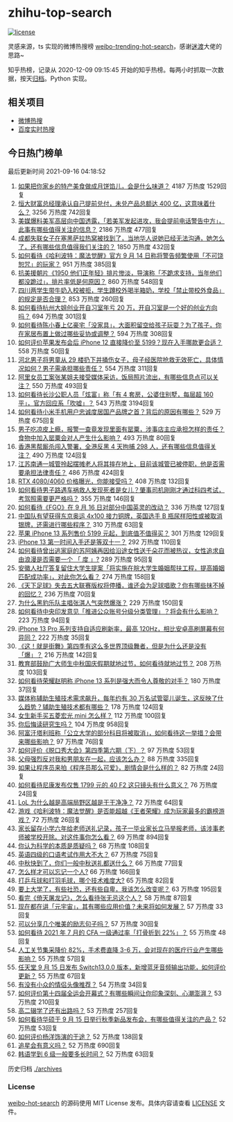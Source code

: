 # zhihu-top-search

[![license](https://img.shields.io/github/license/Arrackisarookie/zhihu-top-search)](https://github.com/Arrackisarookie/zhihu-top-search/blob/master/LICENSE)

灵感来源，ts 实现的微博热搜榜 [weibo-trending-hot-search](https://github.com/justjavac/weibo-trending-hot-search)，感谢[迷渡](https://github.com/justjavac)大佬的思路~

知乎热榜，记录从 2020-12-09 09:15:45 开始的知乎热榜。每两小时抓取一次数据，按天[归档](./archives)。Python 实现。

## 相关项目
+ [微博热搜](https://github.com/Arrackisarookie/weibo-hot-search)
+ [百度实时热搜](https://github.com/Arrackisarookie/baidu-hot-search)

## 今日热门榜单

<!-- Rank Begin -->

最后更新时间 2021-09-16 04:18:52

1. [如果把你家乡的特产美食做成月饼馅儿，会是什么味道？](https://www.zhihu.com/question/485930357) 4187 万热度 1529回复
1. [恒大财富总经理承认自己提前兑付，未兑产品总额达 400 亿，这意味着什么？](https://www.zhihu.com/question/486809930) 3256 万热度 742回复
1. [美媒爆料美军高层向中国透露，「若美军发起进攻，我会提前电话警告中方」，此事有哪些值得关注的信息？](https://www.zhihu.com/question/486985520) 2186 万热度 477回复
1. [成都失联女子在塞黑萨拉热窝被找到了，当地华人说她已经无法沟通，她怎么了，还有哪些信息值得我们关注的？](https://www.zhihu.com/question/486745436) 1850 万热度 432回复
1. [如何看待《哈利波特：魔法觉醒》官方 9 月 14 日称将警告频繁使用「不可饶恕咒」的玩家？](https://www.zhihu.com/question/486857919) 951 万热度 385回复
1. [抗美援朝片《1950 他们正年轻》排片惨淡，导演称「不跪求支持，当年他们都没跪过」，排片率低是何原因？](https://www.zhihu.com/question/486740231) 860 万热度 548回复
1. [四川两学生带牛奶入校被拒，学生蹲校外喝半箱奶，学校「禁止带校外食品」的规定是否合理？](https://www.zhihu.com/question/487012471) 853 万热度 260回复
1. [如何看待杭州大姐创业开自习室年亏 20 万，开自习室是一个好的创业方向吗？](https://www.zhihu.com/question/486731231) 694 万热度 301回复
1. [如何看待陈小春上亿豪宅「没家具」，大面积留空给孩子玩耍？为了孩子，你在家居布置上做过哪些妥协或调整？](https://www.zhihu.com/question/485343266) 594 万热度 308回复
1. [如何评价苹果发布会后 iPhone 12 直接降价至 5199？现在入手哪款更合适？](https://www.zhihu.com/question/486897922) 558 万热度 50回复
1. [河北男子将男童从 29 楼扔下并捅伤女子，母子经医院抢救无效死亡，具体情况如何？男子需承担哪些责任？](https://www.zhihu.com/question/486976168) 554 万热度 311回复
1. [阿里女员工案张某姐夫接受媒体采访，饭局照片流出，有哪些信息点可以关注？](https://www.zhihu.com/question/486882404) 550 万热度 493回复
1. [如何看待长沙公职人员「炫富」称「有 4 套房，公婆住别墅，每层超 160 平」，官方回应系「吹嘘」？](https://www.zhihu.com/question/486840444) 543 万热度 3194回复
1. [如何看待小米手机用户忠诚度居国产品牌之首？背后的原因有哪些？](https://www.zhihu.com/question/486715528) 529 万热度 675回复
1. [男子吃凉皮上瘾，报警一查竟发现里面有罂粟，涉事店主应承担怎样的责任？食物中加入罂粟会对人产生什么影响？](https://www.zhihu.com/question/486456582) 493 万热度 80回复
1. [香港黑帮厮杀闯入警署，全港反黑 4 天拘捕 298 人，还有哪些信息值得关注？](https://www.zhihu.com/question/486803129) 490 万热度 124回复
1. [江苏南通一城管拎起摆摊老人将其摔在地上，目前该城管已被停职，他是否需要承担法律责任？](https://www.zhihu.com/question/487032814) 486 万热度 424回复
1. [RTX 4080/4060 价格曝光，你能接受吗？](https://www.zhihu.com/question/486786085) 408 万热度 132回复
1. [如何看待男子路遇车祸救人发现死者是女儿？肇事司机刚刚才通过科四考试，考驾照需要更严格吗？](https://www.zhihu.com/question/486098106) 355 万热度 146回复
1. [如何看待《FGO》在 9 月 16 日对部分中国英灵的改动？](https://www.zhihu.com/question/487086582) 336 万热度 127回复
1. [中国队有望获得东京奥运 4x100 接力铜牌，英国选手 B 瓶尿样阳性或被取消银牌，还需进行哪些程序？](https://www.zhihu.com/question/486929945) 310 万热度 63回复
1. [苹果 iPhone 13 系列售价 5199 元起，到底值不值得买？](https://www.zhihu.com/question/486786145) 301 万热度 129回复
1. [iPhone 13 第一时间入手还是等双十一？](https://www.zhihu.com/question/482994966) 292 万热度 110回复
1. [如何看待曾出逃家庭的苏阿姨再因给沿途女性送千朵花而被热议，女性追求自由浪漫是否需要一个 「 度 」?](https://www.zhihu.com/question/486847283) 289 万热度 95回复
1. [安徽人社厅答复留住大学生提案「将实施在皖大学生婚姻帮扶工程，提高婚姻匹配成功率」，对此你怎么看？](https://www.zhihu.com/question/486559747) 274 万热度 158回复
1. [《天下足球》失去五大联赛版权将停播，谁还会为足球唱歌？你有哪些抹不掉的回忆？](https://www.zhihu.com/question/486904428) 236 万热度 70回复
1. [为什么黑豹乐队主唱张淇人气突然爆涨？](https://www.zhihu.com/question/480783254) 229 万热度 150回复
1. [如何看待中央印发意见「推进公众账号分级分类管理」？将会有什么影响？](https://www.zhihu.com/question/486831869) 223 万热度 94回复
1. [iPhone 13 Pro 系列支持自适应刷新率，最高 120Hz，相比安卓高刷屏幕有何异同？](https://www.zhihu.com/question/486896909) 222 万热度 35回复
1. [《这！就是街舞》第四季有这么多世界顶级舞者，但是为什么还是没有「爆」？](https://www.zhihu.com/question/486711385) 216 万热度 142回复
1. [教育部鼓励广大师生中秋国庆假期就地过节，如何看待就地过节？](https://www.zhihu.com/question/487007762) 208 万热度 103回复
1. [如何看待荣耀赵明称 iPhone 13 系列是强大而令人尊敬的对手？](https://www.zhihu.com/question/486947764) 180 万热度 37回复
1. [媒体称辅助生殖技术需求飙升，每年约有 30 万名试管婴儿诞生，这反映了什么趋势？辅助生殖技术都有哪些？](https://www.zhihu.com/question/486937832) 178 万热度 124回复
1. [女生新手买五菱宏光 mini 怎么样？](https://www.zhihu.com/question/477233493) 112 万热度 100回复
1. [你后悔读研究生吗？](https://www.zhihu.com/question/28347397) 104 万热度 958回复
1. [阿富汗塔利班称「公立大学的部分科目将被取消」，如何看待这一举措？会带来哪些影响？](https://www.zhihu.com/question/486523982) 97 万热度 76回复
1. [如何评价《脱口秀大会》第四季第六期（下）？](https://www.zhihu.com/question/485457335) 97 万热度 53回复
1. [父母强烈反对我和男朋友在一起，应该怎么办？](https://www.zhihu.com/question/485995345) 88 万热度 335回复
1. [如果让程序员来拍《程序员那么可爱》，剧情会是什么样的？](https://www.zhihu.com/question/486087277) 82 万热度 24回复
1. [如何看待尼康发布仅售 1799 元的 40 F2 这只镜头有什么意义？](https://www.zhihu.com/question/486831847) 76 万热度 24回复
1. [LoL 为什么越是高端局野区越是干干净净？](https://www.zhihu.com/question/486300416) 72 万热度 64回复
1. [游戏《哈利波特：魔法觉醒》是否能超越《王者荣耀》成为玩家最多的霸榜游戏？](https://www.zhihu.com/question/486301770) 72 万热度 26回复
1. [家长留存小学六年给老师送礼记录，孩子一毕业家长立马举报老师，该涉事老师被学校开除。对这件事你怎么看？](https://www.zhihu.com/question/422639907) 69 万热度 894回复
1. [你认为科学的本质是质疑吗？](https://www.zhihu.com/question/486068750) 68 万热度 108回复
1. [英语四级的口语考试作用大不大？](https://www.zhihu.com/question/28448815) 67 万热度 75回复
1. [中秋快到了，你们一般中秋送礼都送什么？](https://www.zhihu.com/question/480171711) 66 万热度 77回复
1. [怎么样才可以忘记一个人?](https://www.zhihu.com/question/485868744) 66 万热度 166回复
1. [打乒乓球和打羽毛球，哪个技术难度大?](https://www.zhihu.com/question/482404108) 65 万热度 82回复
1. [要上大学了，有些社恐，还有些自卑，我该怎么改变呢？](https://www.zhihu.com/question/486012140) 63 万热度 195回复
1. [看完《倚天屠龙记》，怎么看待张无忌这个人？](https://www.zhihu.com/question/481707590) 58 万热度 87回复
1. [现在都在讲「元宇宙」，其有哪些应用价值？未来将如何发展？](https://www.zhihu.com/question/486678242) 57 万热度 33回复
1. [可以分享几个唯美的励志句子吗？](https://www.zhihu.com/question/458433520) 57 万热度 30回复
1. [如何看待 2021 年 7 月的 CFA 一级通过率「打骨折到 22%」？](https://www.zhihu.com/question/486847713) 55 万热度 48回复
1. [人工关节集采降价 82%，手术费直降 3-6 万，会对现在的医疗行业产生哪些影响？](https://www.zhihu.com/question/486838100) 55 万热度 57回复
1. [任天堂 9 月 15 日发布 Switch13.0.0 版本，新增蓝牙音频输出功能，如何评价更新？](https://www.zhihu.com/question/486916097) 55 万热度 67回复
1. [有没有小众的情侣头像推荐？](https://www.zhihu.com/question/478555956) 54 万热度 34回复
1. [如何评价第十四届全运会开幕式？有哪些瞬间让你印象深刻、心潮澎湃？](https://www.zhihu.com/question/487062564) 53 万热度 210回复
1. [高二辍学了还有出路吗？](https://www.zhihu.com/question/485752854) 53 万热度 257回复
1. [如何看待华硕于 9 月 15 日举行秋季新品发布会，有哪些值得关注的产品？](https://www.zhihu.com/question/487049767) 52 万热度 53回复
1. [如何评价杨洋饰演的于途？](https://www.zhihu.com/question/475104314) 52 万热度 138回复
1. [追星会有意义吗？](https://www.zhihu.com/question/480769006) 52 万热度 690回复
1. [韩语学到 6 级一般要多长时间？](https://www.zhihu.com/question/392593402) 52 万热度 63回复
<!-- Rank End -->

历史归档 [./archives](./archives)

### License

[weibo-hot-search](https://github.com/Arrackisarookie/zhihu-top-search) 的源码使用 MIT License 发布。具体内容请查看 [LICENSE](./LICENSE) 文件。
